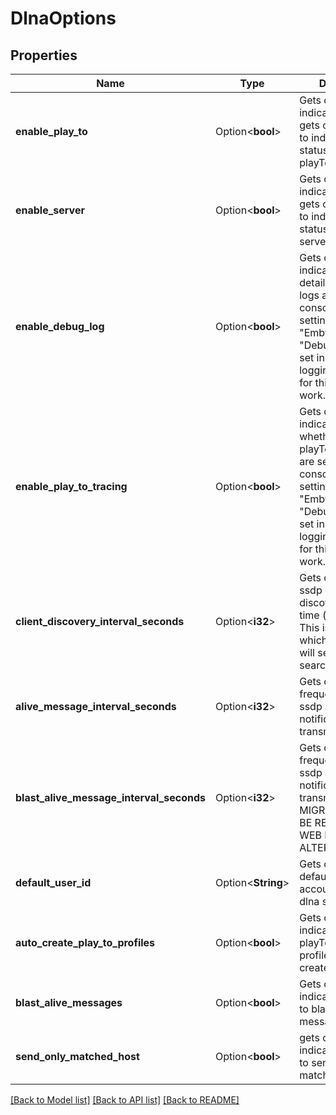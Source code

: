 # DlnaOptions

## Properties

Name | Type | Description | Notes
------------ | ------------- | ------------- | -------------
**enable_play_to** | Option<**bool**> | Gets or sets a value indicating whether gets or sets a value to indicate the status of the dlna playTo subsystem. | [optional]
**enable_server** | Option<**bool**> | Gets or sets a value indicating whether gets or sets a value to indicate the status of the dlna server subsystem. | [optional]
**enable_debug_log** | Option<**bool**> | Gets or sets a value indicating whether detailed dlna server logs are sent to the console/log.  If the setting \"Emby.Dlna\": \"Debug\" msut be set in logging.default.json for this property to work. | [optional]
**enable_play_to_tracing** | Option<**bool**> | Gets or sets a value indicating whether whether detailed playTo debug logs are sent to the console/log.  If the setting \"Emby.Dlna.PlayTo\": \"Debug\" msut be set in logging.default.json for this property to work. | [optional]
**client_discovery_interval_seconds** | Option<**i32**> | Gets or sets the ssdp client discovery interval time (in seconds).  This is the time after which the server will send a ssdp search request. | [optional]
**alive_message_interval_seconds** | Option<**i32**> | Gets or sets the frequency at which ssdp alive notifications are transmitted. | [optional]
**blast_alive_message_interval_seconds** | Option<**i32**> | Gets or sets the frequency at which ssdp alive notifications are transmitted. MIGRATING - TO BE REMOVED ONCE WEB HAS BEEN ALTERED. | [optional]
**default_user_id** | Option<**String**> | Gets or sets the default user account that the dlna server uses. | [optional]
**auto_create_play_to_profiles** | Option<**bool**> | Gets or sets a value indicating whether playTo device profiles should be created. | [optional]
**blast_alive_messages** | Option<**bool**> | Gets or sets a value indicating whether to blast alive messages. | [optional]
**send_only_matched_host** | Option<**bool**> | gets or sets a value indicating whether to send only matched host. | [optional]

[[Back to Model list]](../README.md#documentation-for-models) [[Back to API list]](../README.md#documentation-for-api-endpoints) [[Back to README]](../README.md)


